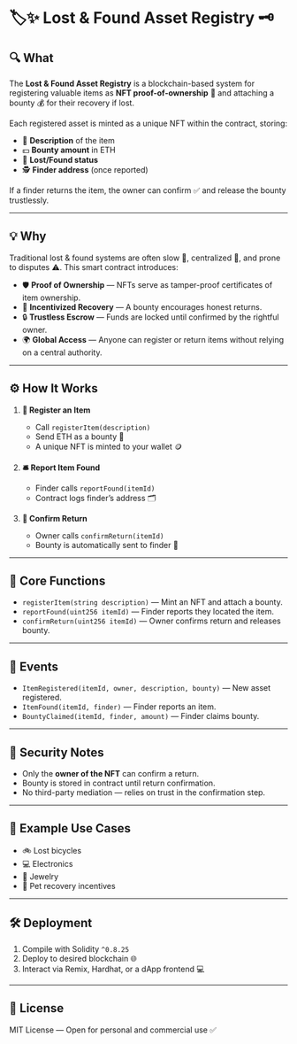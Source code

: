# 🏷✨ Lost & Found Asset Registry 🗝️

## **🔍 What**

The **Lost & Found Asset Registry** is a blockchain-based system for registering valuable items as **NFT proof-of-ownership** 🪪 and attaching a bounty 💰 for their recovery if lost.
  
Each registered asset is minted as a unique NFT within the contract, storing:
 
- 📜 **Description** of the item  
- 💵 **Bounty amount** in ETH  
- 📍 **Lost/Found status**
- 🕵️ **Finder address** (once reported)   

If a finder returns the item, the owner can confirm ✅ and release the bounty trustlessly.

---

## **💡 Why**

Traditional lost & found systems are often slow 🐢, centralized 🏢, and prone to disputes ⚠️. This smart contract introduces:

- 🛡 **Proof of Ownership** — NFTs serve as tamper-proof certificates of item ownership.
- 🎯 **Incentivized Recovery** — A bounty encourages honest returns.
- 🔒 **Trustless Escrow** — Funds are locked until confirmed by the rightful owner.
- 🌍 **Global Access** — Anyone can register or return items without relying on a central authority.

---

## **⚙️ How It Works**

1. **📌 Register an Item**

   - Call `registerItem(description)`
   - Send ETH as a bounty 💎
   - A unique NFT is minted to your wallet 🪙

2. **🛎 Report Item Found**

   - Finder calls `reportFound(itemId)`
   - Contract logs finder’s address 🗂

3. **🤝 Confirm Return**

   - Owner calls `confirmReturn(itemId)`
   - Bounty is automatically sent to finder 💸

---

## **🧩 Core Functions**

- `registerItem(string description)` — Mint an NFT and attach a bounty.
- `reportFound(uint256 itemId)` — Finder reports they located the item.
- `confirmReturn(uint256 itemId)` — Owner confirms return and releases bounty.

---

## **📢 Events**

- `ItemRegistered(itemId, owner, description, bounty)` — New asset registered.
- `ItemFound(itemId, finder)` — Finder reports an item.
- `BountyClaimed(itemId, finder, amount)` — Finder claims bounty.

---

## **🔐 Security Notes**

- Only the **owner of the NFT** can confirm a return.
- Bounty is stored in contract until return confirmation.
- No third-party mediation — relies on trust in the confirmation step.

---

## **📌 Example Use Cases**

- 🚲 Lost bicycles
- 💻 Electronics
- 💍 Jewelry
- 🐶 Pet recovery incentives

---

## **🛠 Deployment**

1. Compile with Solidity `^0.8.25`
2. Deploy to desired blockchain 🌐
3. Interact via Remix, Hardhat, or a dApp frontend 💻

---

## **📜 License**

MIT License — Open for personal and commercial use ✅
